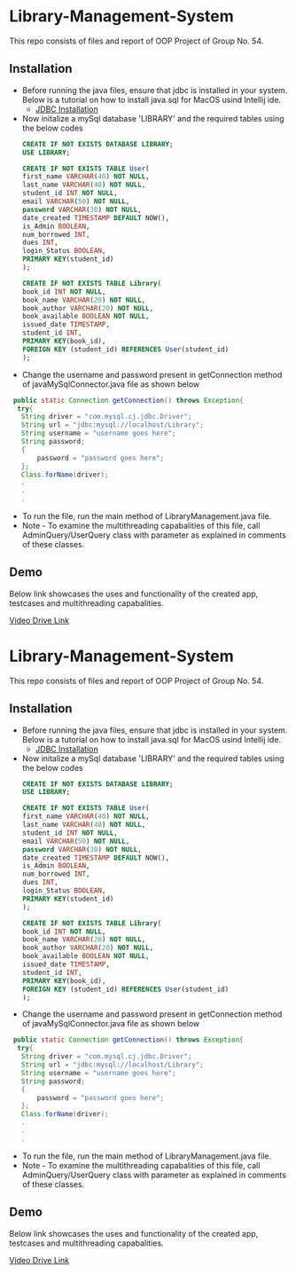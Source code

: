 
# Library-Management-System

This repo consists of files and report of OOP Project of Group No. 54.

## Installation
* Before running the java files, ensure that jdbc is installed in your system. Below is a tutorial on how to install java.sql for MacOS usind Intellij ide.
    * [JDBC Installation](https://www.youtube.com/watch?v=avth9uyp4LE&t=236s&ab_channel=Yash)
* Now initalize a mySql database 'LIBRARY' and the required tables using the below codes
    ```sql
    CREATE IF NOT EXISTS DATABASE LIBRARY;
    USE LIBRARY;

    CREATE IF NOT EXISTS TABLE User(
    first_name VARCHAR(40) NOT NULL,
    last_name VARCHAR(40) NOT NULL,
    student_id INT NOT NULL,
    email VARCHAR(50) NOT NULL,
    password VARCHAR(30) NOT NULL,
    date_created TIMESTAMP DEFAULT NOW(),
    is_Admin BOOLEAN,
    num_borrowed INT,
    dues INT,
    login_Status BOOLEAN,
    PRIMARY KEY(student_id)
    );

    CREATE IF NOT EXISTS TABLE Library(
    book_id INT NOT NULL,
    book_name VARCHAR(20) NOT NULL, 
    book_author VARCHAR(20) NOT NULL, 
    book_available BOOLEAN NOT NULL, 
    issued_date TIMESTAMP, 
    student_id INT,
    PRIMARY KEY(book_id),
    FOREIGN KEY (student_id) REFERENCES User(student_id)
    );
    ```
* Change the username and password present in getConnection method of javaMySqlConnector.java file as shown below 
```java
 public static Connection getConnection() throws Exception{
  try{
   String driver = "com.mysql.cj.jdbc.Driver"; 
   String url = "jdbc:mysql://localhost/Library";
   String username = "username goes here";
   String password;
   {
       password = "password goes here";
   };
   Class.forName(driver);
   .
   .
   .
```
* To run the file, run the main method of LibraryManagement.java file. 
* Note - To examine the multithreading capabalities of this file, call AdminQuery/UserQuery class with parameter as explained in comments of these classes.
## Demo
Below link showcases the uses and functionality of the created app, testcases and multithreading capabalities.

[Video Drive Link](https://drive.google.com/drive/folders/1Hyknn1G2pYgW1Mmq1-5jCWI4wYNS2ZrY?usp=sharing)

# Library-Management-System

This repo consists of files and report of OOP Project of Group No. 54.

## Installation
* Before running the java files, ensure that jdbc is installed in your system. Below is a tutorial on how to install java.sql for MacOS usind Intellij ide.
    * [JDBC Installation](https://www.youtube.com/watch?v=avth9uyp4LE&t=236s&ab_channel=Yash)
* Now initalize a mySql database 'LIBRARY' and the required tables using the below codes
    ```sql
    CREATE IF NOT EXISTS DATABASE LIBRARY;
    USE LIBRARY;

    CREATE IF NOT EXISTS TABLE User(
    first_name VARCHAR(40) NOT NULL,
    last_name VARCHAR(40) NOT NULL,
    student_id INT NOT NULL,
    email VARCHAR(50) NOT NULL,
    password VARCHAR(30) NOT NULL,
    date_created TIMESTAMP DEFAULT NOW(),
    is_Admin BOOLEAN,
    num_borrowed INT,
    dues INT,
    login_Status BOOLEAN,
    PRIMARY KEY(student_id)
    );

    CREATE IF NOT EXISTS TABLE Library(
    book_id INT NOT NULL,
    book_name VARCHAR(20) NOT NULL, 
    book_author VARCHAR(20) NOT NULL, 
    book_available BOOLEAN NOT NULL, 
    issued_date TIMESTAMP, 
    student_id INT,
    PRIMARY KEY(book_id),
    FOREIGN KEY (student_id) REFERENCES User(student_id)
    );
    ```
* Change the username and password present in getConnection method of javaMySqlConnector.java file as shown below 
```java
 public static Connection getConnection() throws Exception{
  try{
   String driver = "com.mysql.cj.jdbc.Driver"; 
   String url = "jdbc:mysql://localhost/Library";
   String username = "username goes here";
   String password;
   {
       password = "password goes here";
   };
   Class.forName(driver);
   .
   .
   .
```
* To run the file, run the main method of LibraryManagement.java file. 
* Note - To examine the multithreading capabalities of this file, call AdminQuery/UserQuery class with parameter as explained in comments of these classes.
## Demo
Below link showcases the uses and functionality of the created app, testcases and multithreading capabalities.

[Video Drive Link](https://drive.google.com/drive/folders/1Hyknn1G2pYgW1Mmq1-5jCWI4wYNS2ZrY?usp=sharing)
